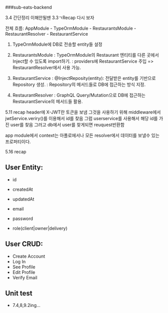 ###sub-eats-backend

3.4 간단정리
이해안될땐 3.3ㄱRecap 다시 보자

전체 흐름: AppModule - TypeOrmModule - RestaurantsModule - RestaurantResolver - RestaurantService

1) TypeOrmModule에 DB로 전송할 entity들 설정

2) RestaurantsModule
: TypeOrmModule의 Restaurant 엔티티를 다른 곳에서 Inject할 수 있도록 import하기.
: providers에 RestaurantService 주입 => RestaurantResolver에서 사용 가능.

3) RestaurantService
: @InjectReposity(entity): 전달받은 entity를 기반으로 Repository 생성.
: Repository의 메서드들로 DB에 접근하는 방식 지정.

4) RestaurantResolver
: GraphQL Query/Mutation으로 DB에 접근하는 RestaurantService의 메서드들 활용.



5.11 recap
header에 X-JWT란 토큰을 보냄
그것을 사용하기 위해 middleware에서 jwtService.veriry()를 이용해서 id를 찾음
그럼 userservice를 사용해서 해당 id를 가진 user를 찾음
그러고 db에서 user를 찾게되면 reuquest반환함

app module에서 context는 아폴로에서나 모든 resolver에서 데이터를 보낼수 있는 프로퍼티이다.


5.16 recap


## User Entity:

- id
- createdAt
- updatedAt

- email
- password
- role(client|owner|delivery)

## User CRUD:

- Create Account
- Log In
- See Profile
- Edit Profile
- Verify Email

## Unit test
- 7.4,8,9.2ing...